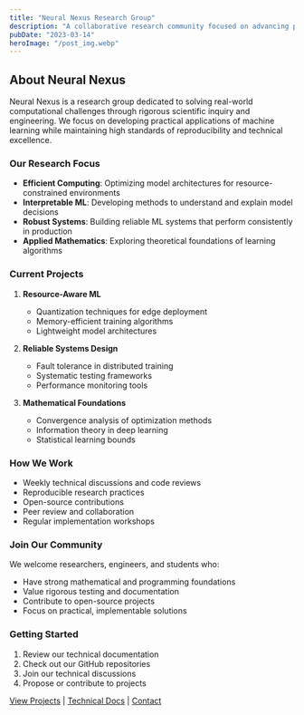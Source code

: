 ```yaml
---
title: "Neural Nexus Research Group"
description: "A collaborative research community focused on advancing practical applications of machine learning and computational intelligence"
pubDate: "2023-03-14"
heroImage: "/post_img.webp"
---
```


## About Neural Nexus

Neural Nexus is a research group dedicated to solving real-world computational challenges through rigorous scientific inquiry and engineering. We focus on developing practical applications of machine learning while maintaining high standards of reproducibility and technical excellence.

### Our Research Focus

- **Efficient Computing**: Optimizing model architectures for resource-constrained environments
- **Interpretable ML**: Developing methods to understand and explain model decisions
- **Robust Systems**: Building reliable ML systems that perform consistently in production
- **Applied Mathematics**: Exploring theoretical foundations of learning algorithms

### Current Projects

1. **Resource-Aware ML**
   - Quantization techniques for edge deployment
   - Memory-efficient training algorithms
   - Lightweight model architectures

2. **Reliable Systems Design**
   - Fault tolerance in distributed training
   - Systematic testing frameworks
   - Performance monitoring tools

3. **Mathematical Foundations**
   - Convergence analysis of optimization methods
   - Information theory in deep learning
   - Statistical learning bounds

### How We Work

- Weekly technical discussions and code reviews
- Reproducible research practices
- Open-source contributions
- Peer review and collaboration
- Regular implementation workshops

### Join Our Community

We welcome researchers, engineers, and students who:
- Have strong mathematical and programming foundations
- Value rigorous testing and documentation
- Contribute to open-source projects
- Focus on practical, implementable solutions

### Getting Started

1. Review our technical documentation
2. Check out our GitHub repositories
3. Join our technical discussions
4. Propose or contribute to projects

[View Projects](#) | [Technical Docs](#) | [Contact](#)  